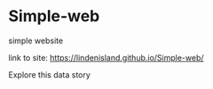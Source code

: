 # Simple-web
simple website


link to site: https://lindenisland.github.io/Simple-web/

Explore this data story
<iframe src="https://public.tableau.com/profile/yun7336#!/vizhome/SOL2018-19/Dashboard1:embed=y&amp></iframe>
